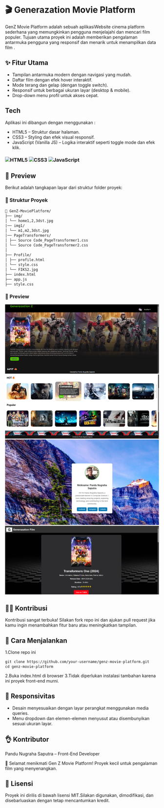 # 🎬 Generazation Movie Platform
GenZ Movie Platform adalah sebuah aplikasiWebsite cinema platform sederhana yang memungkinkan pengguna menjelajahi dan mencari film populer. Tujuan utama proyek ini adalah memberikan pengalaman antarmuka pengguna yang responsif dan menarik untuk menampilkan data film .


## ✨ Fitur Utama
- Tampilan antarmuka modern dengan navigasi yang mudah.
- Daftar film dengan efek hover interaktif.
- Mode terang dan gelap (dengan toggle switch).
- Responsif untuk berbagai ukuran layar (desktop & mobile).
- Drop-down menu profil untuk akses cepat.

## Tech
Aplikasi ini dibangun dengan menggunakan :
- HTML5 – Struktur dasar halaman.
- CSS3 – Styling dan efek visual responsif.
- JavaScript (Vanilla JS) – Logika interaktif seperti toggle mode dan efek klik.
### ![HTML5](https://img.shields.io/badge/html5-%23E34F26.svg?style=for-the-badge&logo=html5&logoColor=white) ![CSS3](https://img.shields.io/badge/css3-%231572B6.svg?style=for-the-badge&logo=css3&logoColor=white) ![JavaScript](https://img.shields.io/badge/javascript-%23323330.svg?style=for-the-badge&logo=javascript&logoColor=%23F7DF1E)
## 📸 Preview

Berikut adalah tangkapan layar dari struktur folder proyek:
### 📁 Struktur Proyek
```
📁 GenZ-MoviePlatform/
├── img/
│ └── home1,2,3dst.jpg
|── img1/
│ └── m1,m2,3dst.jpg
│── PageTransformers/
│ ├── Source Code_PageTransformer1.css
│ └── Source Code_PageTransformer2.css
│
├── Profile/
│ ├── profile.html
│ └── style.css
│ └── FIKS2.jpg
├── index.html
├── app.js
├── style.css
```

### 📸 Preview
![Landingpage](preview/Landingpage.png)
![ListCinema](preview/ListCinema.png)
![profilepage](preview/profilepage.png)
![transformerpage](preview/transformerpage.png)

## 🧑‍💻 Kontribusi
Kontribusi sangat terbuka! Silakan fork repo ini dan ajukan pull request jika kamu ingin menambahkan fitur baru atau meningkatkan tampilan.

## 🚀 Cara Menjalankan
1.Clone repo ini
```
git clone https://github.com/your-username/genz-movie-platform.git
cd genz-movie-platform
```
2.Buka index.html di browser
3.Tidak diperlukan instalasi tambahan karena ini proyek front-end murni.

## 📱 Responsivitas
- Desain menyesuaikan dengan layar perangkat menggunakan media queries.
- Menu dropdown dan elemen-elemen menyusut atau disembunyikan sesuai ukuran layar.

## 👌 Kontributor

Pandu Nugraha Saputra – Front-End Developer


🎥 Selamat menikmati Gen Z Movie Platform! Proyek kecil untuk pengalaman film yang menyenangkan.

## 📄 Lisensi

Proyek ini dirilis di bawah lisensi MIT.Silakan digunakan, dimodifikasi, dan disebarluaskan dengan tetap mencantumkan kredit.

